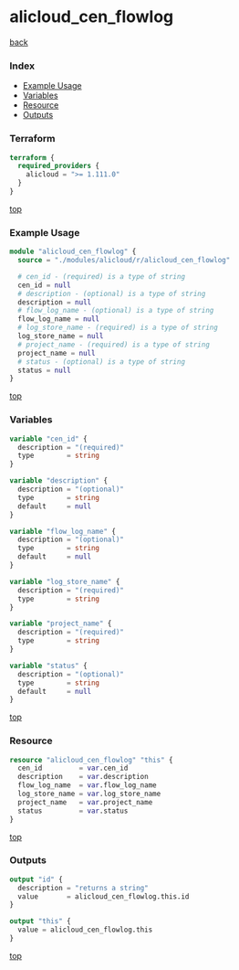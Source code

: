 # alicloud_cen_flowlog

[back](../alicloud.md)

### Index

- [Example Usage](#example-usage)
- [Variables](#variables)
- [Resource](#resource)
- [Outputs](#outputs)

### Terraform

```terraform
terraform {
  required_providers {
    alicloud = ">= 1.111.0"
  }
}
```

[top](#index)

### Example Usage

```terraform
module "alicloud_cen_flowlog" {
  source = "./modules/alicloud/r/alicloud_cen_flowlog"

  # cen_id - (required) is a type of string
  cen_id = null
  # description - (optional) is a type of string
  description = null
  # flow_log_name - (optional) is a type of string
  flow_log_name = null
  # log_store_name - (required) is a type of string
  log_store_name = null
  # project_name - (required) is a type of string
  project_name = null
  # status - (optional) is a type of string
  status = null
}
```

[top](#index)

### Variables

```terraform
variable "cen_id" {
  description = "(required)"
  type        = string
}

variable "description" {
  description = "(optional)"
  type        = string
  default     = null
}

variable "flow_log_name" {
  description = "(optional)"
  type        = string
  default     = null
}

variable "log_store_name" {
  description = "(required)"
  type        = string
}

variable "project_name" {
  description = "(required)"
  type        = string
}

variable "status" {
  description = "(optional)"
  type        = string
  default     = null
}
```

[top](#index)

### Resource

```terraform
resource "alicloud_cen_flowlog" "this" {
  cen_id         = var.cen_id
  description    = var.description
  flow_log_name  = var.flow_log_name
  log_store_name = var.log_store_name
  project_name   = var.project_name
  status         = var.status
}
```

[top](#index)

### Outputs

```terraform
output "id" {
  description = "returns a string"
  value       = alicloud_cen_flowlog.this.id
}

output "this" {
  value = alicloud_cen_flowlog.this
}
```

[top](#index)